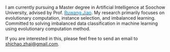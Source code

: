 I am currently pursuing a Master degree in Artificial Intelligence at Soochow University, advised by Prof. [<span style="color: #0580d7;">Ruwang Jiao</span>](https://web.suda.edu.cn/rwjiao/). My research primarily focuses on evolutionary computation, instance selection, and imbalanced learning. Committed to solving imbalanced data classification in machine learning using evolutionary computation method.

If you are interested in this, please feel free to send an email to <font color="#0580d7"><u>shichao.zhai@gmail.com</u></font>.

